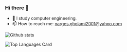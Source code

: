 ### Hi there 👋

- 🔭 I study computer engineering.
- 📫 How to reach me: narges.gholami2001@yahoo.com

![Github stats](https://github-readme-stats.vercel.app/api?username=nargesi-gholami&theme=highcontrast&show_icons=true&count_private=true)

![Top Languages Card](https://github-readme-stats.vercel.app/api/top-langs/?username=nargesi-gholami&layout=compact&langs_count=9&hide=css,html,jupyter%20notebook,tex&theme=highcontrast)


